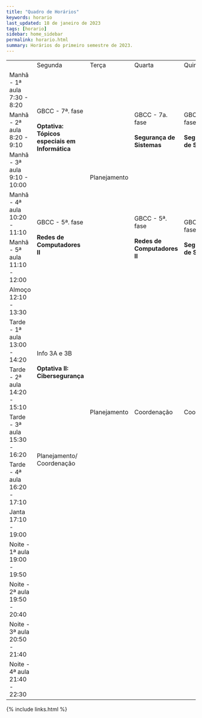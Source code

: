 ```yaml
---
title: "Quadro de Horários"
keywords: horario
last_updated: 18 de janeiro de 2023 
tags: [horario]
sidebar: home_sidebar
permalink: horario.html
summary: Horários do primeiro semestre de 2023.
---
```


<table class='horario'>
    <tr class="l1">
      <td class="l1"></td>
      <td class="l1">Segunda</td>
      <td class="l1">Terça</td>
      <td class="l1">Quarta</td>
      <td class="l1">Quinta</td>
      <td class="l1">Sexta</td>
    </tr> 
    <tr> 
      <td >Manhã - 1ª aula<br>7:30 - 8:20</td>
      <td class="color2" rowspan="3">GBCC - 7ª. fase<br><br><b>Optativa: Tópicos especiais em Informática</b></td>
      <td rowspan="5" class="color8">Planejamento</td>
      <td class="color1" rowspan="3">GBCC - 7a. fase<br><br><b>Segurança de Sistemas</b></td>      
      <td class="color1" rowspan="3">GBCC - 7a. fase<br><br><b>Segurança de Sistemas</b></td>      
      <!--<td class="color7" rowspan="3">Coordenação</td>-->
      <td ></td>      
    </tr>
    <tr>
      <td >Manhã - 2ª aula<br>8:20 - 9:10</td>      
      <td ></td>
    </tr> 
    <tr>
      <td >Manhã - 3ª aula<br>9:10 - 10:00</td>      
      <!--<td class="color6">Atendimento ao aluno</td>-->
      <td ></td>
    </tr>
    <tr>
      <td >Manhã - 4ª aula<br>10:20 - 11:10</td>      
      <td class="color3" rowspan="2">GBCC - 5ª. fase<br><br><b>Redes de Computadores II</b></td>
      <td class="color3" rowspan="2">GBCC - 5ª. fase<br><br><b>Redes de Computadores II</b></td>
      <td class="color1" rowspan="2">GBCC - 7ª. fase<br><br><b>Segurança de Sistemas</b></td> 
      <td ></td>  
    </tr>
     <tr>
      <td >Manhã - 5ª aula<br>11:10 - 12:00</td>      
      <td ></td>
    </tr>
    <tr>
      <td >Almoço<br>12:10 - 13:30</td>      
      <td ></td>
      <td ></td>
      <td ></td>
      <td ></td>
      <td ></td>
    </tr>
    <tr>
      <td >Tarde - 1ª aula<br>13:00 - 14:20</td>      
      <td class="color4" rowspan="2">Info 3A e 3B<br><br><b>Optativa II: Cibersegurança</b></td>
      <td rowspan="4" class="color8">Planejamento</td>
      <td rowspan="4" class="color7">Coordenação</td>
      <td rowspan="4" class="color7">Coordenação</td>
      <td rowspan="3" class="color7">Planejamento / Coordenação</td>
    </tr>
    <tr>
      <td >Tarde - 2ª aula<br>14:20 - 15:10</td>  
    </tr>
    <tr>
      <td >Tarde - 3ª aula<br>15:30 - 16:20</td>  
      <td rowspan="2" class="color7">Planejamento/ Coordenação</td>
    </tr>
   <tr>
      <td>Tarde - 4ª aula<br>16:20 - 17:10</td>  
    </tr>
    <tr>
      <td >Janta<br>17:10 - 19:00</td>      
      <td ></td>
      <td ></td>
      <td ></td>
      <td ></td>
      <td class="color6">Atentimento ao aluno</td>
    </tr>
    <tr>
      <td >Noite - 1ª aula<br>19:00 - 19:50</td>      
      <td ></td>
      <td ></td>
      <td ></td>
      <td ></td>
      <td class="color5" rowspan="4">Pedagogia - 7ª fase<br><br><b>Tecnologias Digitais da Informação e Comunicação</b></td>
    </tr>
    <tr>
      <td >Noite - 2ª aula<br>19:50 - 20:40</td>      
      <td ></td>
      <td ></td>
      <td ></td>
      <td ></td>
    </tr>
    <tr>
      <td >Noite - 3ª aula<br>20:50 - 21:40</td>      
      <td ></td>
      <td ></td>
      <td ></td>
      <td ></td>
    </tr>
    <tr>
      <td >Noite - 4ª aula<br>21:40 - 22:30</td>      
      <td ></td>
      <td ></td>
      <td ></td>
      <td ></td>
    </tr>
  </table>

{% include links.html %}
